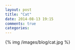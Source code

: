 ```yaml
---
layout: post
title: "Cat"
date: 2014-08-13 19:15
comments: true
categories: 
---
```

{% img /images/blog/cat.jpg %}
